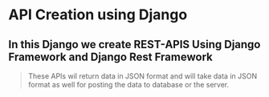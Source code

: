 # API Creation using Django

## In this Django we create REST-APIS Using Django Framework and Django Rest Framework

> These APIs wil return data in JSON format and will take data in JSON format as well for posting the data to database or the server.